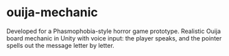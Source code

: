 # ouija-mechanic
Developed for a Phasmophobia-style horror game prototype.
Realistic Ouija board mechanic in Unity with voice input: the player speaks, and the pointer spells out the message letter by letter.
